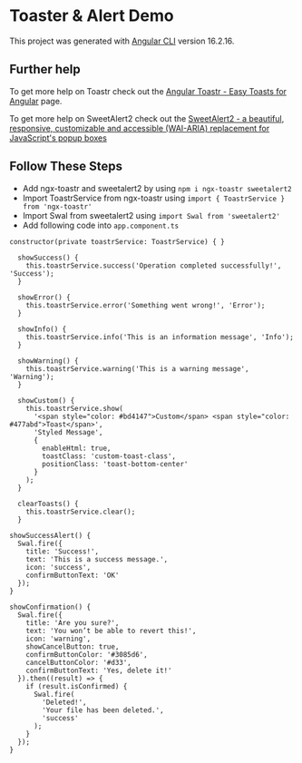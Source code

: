 # Toaster & Alert Demo

This project was generated with [Angular CLI](https://github.com/angular/angular-cli) version 16.2.16.

## Further help

To get more help on Toastr check out the [Angular Toastr - Easy Toasts for Angular](https://ngx-toastr.vercel.app) page.

To get more help on SweetAlert2 check out the [SweetAlert2 - a beautiful, responsive, customizable and accessible (WAI-ARIA) replacement for JavaScript's popup boxes](https://sweetalert2.github.io/#examples)

## Follow These Steps

- Add ngx-toastr and sweetalert2 by using `npm i ngx-toastr sweetalert2`
- Import ToastrService from ngx-toastr using `import { ToastrService } from 'ngx-toastr'`
- Import Swal from sweetalert2 using `import Swal from 'sweetalert2'`
- Add following code into `app.component.ts`
  
 ```
 constructor(private toastrService: ToastrService) { }
 ```

```
  showSuccess() {
    this.toastrService.success('Operation completed successfully!', 'Success');
  }

  showError() {
    this.toastrService.error('Something went wrong!', 'Error');
  }

  showInfo() {
    this.toastrService.info('This is an information message', 'Info');
  }

  showWarning() {
    this.toastrService.warning('This is a warning message', 'Warning');
  }

  showCustom() {
    this.toastrService.show(
      '<span style="color: #bd4147">Custom</span> <span style="color: #477abd">Toast</span>',
      'Styled Message',
      {
        enableHtml: true,
        toastClass: 'custom-toast-class',
        positionClass: 'toast-bottom-center'
      }
    );
  }

  clearToasts() {
    this.toastrService.clear();
  }
   ```

  ```
  showSuccessAlert() {
    Swal.fire({
      title: 'Success!',
      text: 'This is a success message.',
      icon: 'success',
      confirmButtonText: 'OK'
    });
  }

  showConfirmation() {
    Swal.fire({
      title: 'Are you sure?',
      text: 'You won’t be able to revert this!',
      icon: 'warning',
      showCancelButton: true,
      confirmButtonColor: '#3085d6',
      cancelButtonColor: '#d33',
      confirmButtonText: 'Yes, delete it!'
    }).then((result) => {
      if (result.isConfirmed) {
        Swal.fire(
          'Deleted!',
          'Your file has been deleted.',
          'success'
        );
      }
    });
  }
  ```

